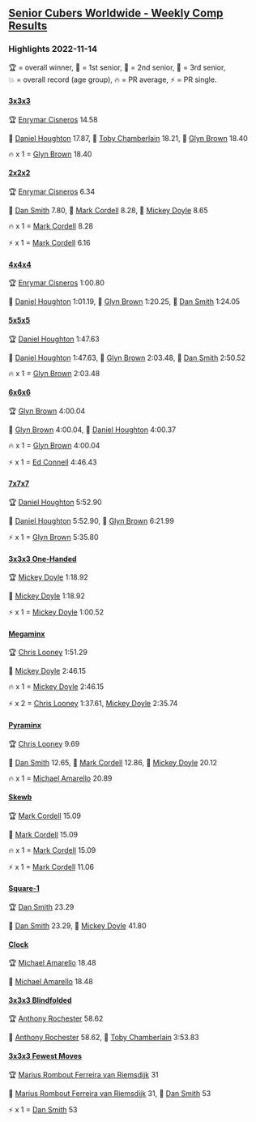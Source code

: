 <style>table {white-space: nowrap;}</style>
<link rel="stylesheet" type="text/css" href="/scw-comp/css/flags.css" />

## [Senior Cubers Worldwide - Weekly Comp Results](/scw-comp/results/)
### Highlights 2022-11-14

<span style="white-space: nowrap;">🏆 = overall winner</span>, <span style="white-space: nowrap;">🥇 = 1st senior</span>, <span style="white-space: nowrap;">🥈 = 2nd senior</span>, <span style="white-space: nowrap;">🥉 = 3rd senior</span>, <span style="white-space: nowrap;">💥 = overall record (age group)</span>, <span style="white-space: nowrap;">🔥 = PR average</span>, <span style="white-space: nowrap;">⚡ = PR single</span>.

#### [3x3x3](333.md)

<span style="white-space: nowrap;">🏆 [Enrymar Cisneros](../../persons/enrymar_cisneros/333.md) 14.58</span>

<span style="white-space: nowrap;">🥇 [Daniel Houghton](../../persons/daniel_houghton/333.md) 17.87</span>, <span style="white-space: nowrap;">🥈 [Toby Chamberlain](../../persons/toby_chamberlain/333.md) 18.21</span>, <span style="white-space: nowrap;">🥉 [Glyn Brown](../../persons/glyn_brown/333.md) 18.40</span>

🔥 x 1 = <span style="white-space: nowrap;">[Glyn Brown](../../persons/glyn_brown/333.md) 18.40</span>

#### [2x2x2](222.md)

<span style="white-space: nowrap;">🏆 [Enrymar Cisneros](../../persons/enrymar_cisneros/222.md) 6.34</span>

<span style="white-space: nowrap;">🥇 [Dan Smith](../../persons/dan_smith/222.md) 7.80</span>, <span style="white-space: nowrap;">🥈 [Mark Cordell](../../persons/mark_cordell/222.md) 8.28</span>, <span style="white-space: nowrap;">🥉 [Mickey Doyle](../../persons/mickey_doyle/222.md) 8.65</span>

🔥 x 1 = <span style="white-space: nowrap;">[Mark Cordell](../../persons/mark_cordell/222.md) 8.28</span>

⚡ x 1 = <span style="white-space: nowrap;">[Mark Cordell](../../persons/mark_cordell/222.md) 6.16</span>

#### [4x4x4](444.md)

<span style="white-space: nowrap;">🏆 [Enrymar Cisneros](../../persons/enrymar_cisneros/444.md) 1:00.80</span>

<span style="white-space: nowrap;">🥇 [Daniel Houghton](../../persons/daniel_houghton/444.md) 1:01.19</span>, <span style="white-space: nowrap;">🥈 [Glyn Brown](../../persons/glyn_brown/444.md) 1:20.25</span>, <span style="white-space: nowrap;">🥉 [Dan Smith](../../persons/dan_smith/444.md) 1:24.05</span>

#### [5x5x5](555.md)

<span style="white-space: nowrap;">🏆 [Daniel Houghton](../../persons/daniel_houghton/555.md) 1:47.63</span>

<span style="white-space: nowrap;">🥇 [Daniel Houghton](../../persons/daniel_houghton/555.md) 1:47.63</span>, <span style="white-space: nowrap;">🥈 [Glyn Brown](../../persons/glyn_brown/555.md) 2:03.48</span>, <span style="white-space: nowrap;">🥉 [Dan Smith](../../persons/dan_smith/555.md) 2:50.52</span>

🔥 x 1 = <span style="white-space: nowrap;">[Glyn Brown](../../persons/glyn_brown/555.md) 2:03.48</span>

#### [6x6x6](666.md)

<span style="white-space: nowrap;">🏆 [Glyn Brown](../../persons/glyn_brown/666.md) 4:00.04</span>

<span style="white-space: nowrap;">🥇 [Glyn Brown](../../persons/glyn_brown/666.md) 4:00.04</span>, <span style="white-space: nowrap;">🥈 [Daniel Houghton](../../persons/daniel_houghton/666.md) 4:00.37</span>

🔥 x 1 = <span style="white-space: nowrap;">[Glyn Brown](../../persons/glyn_brown/666.md) 4:00.04</span>

⚡ x 1 = <span style="white-space: nowrap;">[Ed Connell](../../persons/ed_connell/666.md) 4:46.43</span>

#### [7x7x7](777.md)

<span style="white-space: nowrap;">🏆 [Daniel Houghton](../../persons/daniel_houghton/777.md) 5:52.90</span>

<span style="white-space: nowrap;">🥇 [Daniel Houghton](../../persons/daniel_houghton/777.md) 5:52.90</span>, <span style="white-space: nowrap;">🥈 [Glyn Brown](../../persons/glyn_brown/777.md) 6:21.99</span>

⚡ x 1 = <span style="white-space: nowrap;">[Glyn Brown](../../persons/glyn_brown/777.md) 5:35.80</span>

#### [3x3x3 One-Handed](333oh.md)

<span style="white-space: nowrap;">🏆 [Mickey Doyle](../../persons/mickey_doyle/333oh.md) 1:18.92</span>

<span style="white-space: nowrap;">🥇 [Mickey Doyle](../../persons/mickey_doyle/333oh.md) 1:18.92</span>

⚡ x 1 = <span style="white-space: nowrap;">[Mickey Doyle](../../persons/mickey_doyle/333oh.md) 1:00.52</span>

#### [Megaminx](minx.md)

<span style="white-space: nowrap;">🏆 [Chris Looney](../../persons/chris_looney/minx.md) 1:51.29</span>

<span style="white-space: nowrap;">🥇 [Mickey Doyle](../../persons/mickey_doyle/minx.md) 2:46.15</span>

🔥 x 1 = <span style="white-space: nowrap;">[Mickey Doyle](../../persons/mickey_doyle/minx.md) 2:46.15</span>

⚡ x 2 = <span style="white-space: nowrap;">[Chris Looney](../../persons/chris_looney/minx.md) 1:37.61</span>, <span style="white-space: nowrap;">[Mickey Doyle](../../persons/mickey_doyle/minx.md) 2:35.74</span>

#### [Pyraminx](pyram.md)

<span style="white-space: nowrap;">🏆 [Chris Looney](../../persons/chris_looney/pyram.md) 9.69</span>

<span style="white-space: nowrap;">🥇 [Dan Smith](../../persons/dan_smith/pyram.md) 12.65</span>, <span style="white-space: nowrap;">🥈 [Mark Cordell](../../persons/mark_cordell/pyram.md) 12.86</span>, <span style="white-space: nowrap;">🥉 [Mickey Doyle](../../persons/mickey_doyle/pyram.md) 20.12</span>

🔥 x 1 = <span style="white-space: nowrap;">[Michael Amarello](../../persons/michael_amarello/pyram.md) 20.89</span>

#### [Skewb](skewb.md)

<span style="white-space: nowrap;">🏆 [Mark Cordell](../../persons/mark_cordell/skewb.md) 15.09</span>

<span style="white-space: nowrap;">🥇 [Mark Cordell](../../persons/mark_cordell/skewb.md) 15.09</span>

🔥 x 1 = <span style="white-space: nowrap;">[Mark Cordell](../../persons/mark_cordell/skewb.md) 15.09</span>

⚡ x 1 = <span style="white-space: nowrap;">[Mark Cordell](../../persons/mark_cordell/skewb.md) 11.06</span>

#### [Square-1](sq1.md)

<span style="white-space: nowrap;">🏆 [Dan Smith](../../persons/dan_smith/sq1.md) 23.29</span>

<span style="white-space: nowrap;">🥇 [Dan Smith](../../persons/dan_smith/sq1.md) 23.29</span>, <span style="white-space: nowrap;">🥈 [Mickey Doyle](../../persons/mickey_doyle/sq1.md) 41.80</span>

#### [Clock](clock.md)

<span style="white-space: nowrap;">🏆 [Michael Amarello](../../persons/michael_amarello/clock.md) 18.48</span>

<span style="white-space: nowrap;">🥇 [Michael Amarello](../../persons/michael_amarello/clock.md) 18.48</span>

#### [3x3x3 Blindfolded](333bf.md)

<span style="white-space: nowrap;">🏆 [Anthony Rochester](../../persons/anthony_rochester/333bf.md) 58.62</span>

<span style="white-space: nowrap;">🥇 [Anthony Rochester](../../persons/anthony_rochester/333bf.md) 58.62</span>, <span style="white-space: nowrap;">🥈 [Toby Chamberlain](../../persons/toby_chamberlain/333bf.md) 3:53.83</span>

#### [3x3x3 Fewest Moves](333fm.md)

<span style="white-space: nowrap;">🏆 [Marius Rombout Ferreira van Riemsdijk](../../persons/marius_rombout_ferreira_van_riemsdijk/333fm.md) 31</span>

<span style="white-space: nowrap;">🥇 [Marius Rombout Ferreira van Riemsdijk](../../persons/marius_rombout_ferreira_van_riemsdijk/333fm.md) 31</span>, <span style="white-space: nowrap;">🥈 [Dan Smith](../../persons/dan_smith/333fm.md) 53</span>

⚡ x 1 = <span style="white-space: nowrap;">[Dan Smith](../../persons/dan_smith/333fm.md) 53</span>


<!-- Global site tag (gtag.js) - Google Analytics -->
<script async src="https://www.googletagmanager.com/gtag/js?id=UA-86348435-3"></script>
<script>window.dataLayer = window.dataLayer || []; function gtag() {dataLayer.push(arguments);} gtag('js', new Date()); gtag('config', 'UA-86348435-3');</script>
